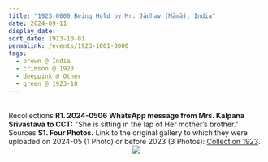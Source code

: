 ```yaml
---
title: "1923-0000 Being Hold by Mr. Jādhav (Māmā), India"
date: 2024-09-11
display_date: 
sort_date: 1923-10-01
permalink: /events/1923-1001-0000
tags:
  - brown @ India
  - crimson @ 1923
  - deeppink @ Other
  - green @ 1923-10
---
```


<br>

<wave-list>
  <list-title color="DarkSeaGreen" width="65"> Recollections</list-title>
  <list-item color="BlanchedAlmond" width="280"><b>R1. 2024-0506 WhatsApp message from Mrs. Kalpana Srivastava to CCT:</b> "She is sitting in the lap of Her mother’s brother."</list-item>
</wave-list>

<br>

<wave-list>
  <list-title color="DarkSeaGreen" width="40">Sources</list-title>
  <list-item color="BlanchedAlmond"  width="280"><b>S1. Four Photos.</b> Link to the original gallery to which they were uploaded on 2024-05 (1 Photo) or before 2023 (3 Photos): <a href="https://eternalmoments.smugmug.com/Countries/India/1923/">Collection 1923</a>.</list-item>
</wave-list>

<div style="text-align: center"><img src="https://pub-bcc3cbe9b1e94ba1ac28915f7a3900fa.r2.dev/1923-0000_Being_Hold_by_Mr._Jadhav_(Mama)_India_01_Detail_1_(Mrs._Kalpana_Srivastava_Collection).jpg" /></div>